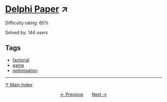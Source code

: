 # [Delphi Paper](https://projecteuler.net/problem=855) ↗️

Difficulty rating: 65%

Solved by: 144 users
## Tags

- [factorial](../tags/factorial.md)
- [game](../tags/game.md)
- [optimisation](../tags/optimisation.md)



---

[↑ Main Index](../README.md)


<div align=center><a href='854.md'>← Previous</a> &nbsp;&nbsp; &nbsp;&nbsp;  <a href='856.md'>Next →</a></div>
